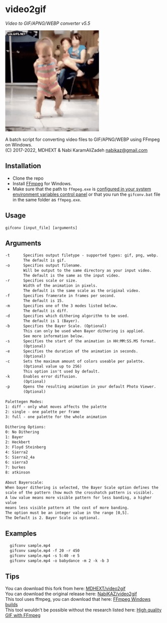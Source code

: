 # video2gif

*Video to GIF/APNG/WEBP converter v5.5*

![sample gif file generated](sample.gif)

A batch script for converting video files to GIF/APNG/WEBP using FFmpeg on Windows.<br>
(C) 2017-2022, MDHEXT & Nabi KaramAliZadeh <nabikaz@gmail.com>


## Installation
* Clone the repo
* Install [FFmpeg](https://www.ffmpeg.org/download.html#build-windows) for Windows.
* Make sure that the path to `ffmpeg.exe` is 
  [configured in your system environment variables control panel](https://www.wikihow.com/Install-FFmpeg-on-Windows) 
  or that you run the `gifconv.bat` file in the same folder as `ffmpeg.exe`.

## Usage
```
gifconv [input_file] [arguments]
```
## Arguments
```
-t      Specifies output filetype - supported types: gif, png, webp.
        The default is gif.
-o      Specifies output filename.
        Will be output to the same directory as your input video.
        The default is the same as the input video.
-r      Specifies scale or size.
        Width of the animation in pixels.
        The default is the same scale as the original video.
-f      Specifies framerate in frames per second.
        The default is 15.
-m      Specifies one of the 3 modes listed below.
        The default is diff.
-d      Specifies which dithering algorithm to be used.
        The default is 1 (Bayer).
-b      Specifies the Bayer Scale. (Optional)
        This can only be used when Bayer dithering is applied.
        See more information below.
-s      Specifies the start of the animation in HH:MM:SS.MS format.
        (Optional)
-e      Specifies the duration of the animation in seconds.
        (Optional)
-c      Sets the maximum amount of colors useable per palette.
        (Optional value up to 256)
        This option isn't used by default.
-k      Enables error diffusion.
        (Optional)
-p      Opens the resulting animation in your default Photo Viewer.
        (Optional)

Palettegen Modes:
1: diff - only what moves affects the palette
2: single - one palette per frame
3: full - one palette for the whole animation

Dithering Options:
0: No Dithering
1: Bayer
2: Heckbert
3: Floyd Steinberg
4: Sierra2
5: Sierra2_4a
6: sierra3
7: burkes
8: atkinson

About Bayerscale:
When bayer dithering is selected, the Bayer Scale option defines the
scale of the pattern (how much the crosshatch pattern is visible).
A low value means more visible pattern for less banding, a higher value
means less visible pattern at the cost of more banding.
The option must be an integer value in the range [0,5].
The Default is 2. Bayer Scale is optional.
```

## Examples
```
  gifconv sample.mp4
  gifconv sample.mp4 -f 20 -r 450
  gifconv sample.mp4 -s 5:40 -e 5
  gifconv sample.mp4 -o babydance -m 2 -k -b 3
```

## Tips
You can download this fork from here: [MDHEXT/video2gif](https://github.com/MDHEXT/video2gif)<br>
You can download the original release here: [NabiKAZ/video2gif](https://github.com/NabiKAZ/video2gif)<br>
This tool uses ffmpeg, you can download that here: [FFmpeg Windows builds](https://www.ffmpeg.org/download.html#build-windows)<br>
This tool wouldn't be possible without the research listed here: [High quality GIF with FFmpeg](https://blog.pkh.me/p/21-high-quality-gif-with-ffmpeg.html)<br>
